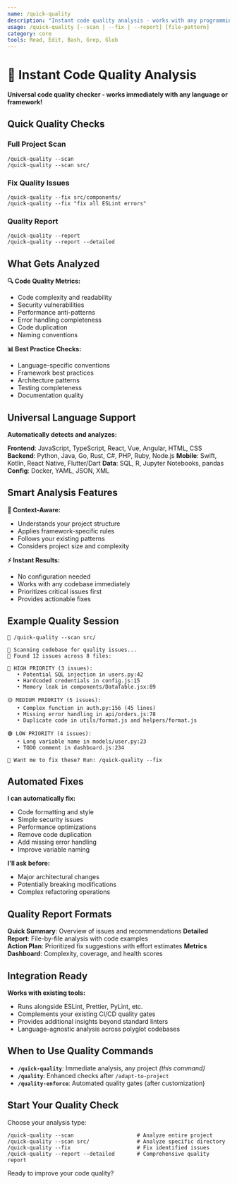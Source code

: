 ```yaml
---
name: /quick-quality
description: "Instant code quality analysis - works with any programming language"
usage: /quick-quality [--scan | --fix | --report] [file-pattern]
category: core
tools: Read, Edit, Bash, Grep, Glob
---
```


# 🎯 Instant Code Quality Analysis

**Universal code quality checker - works immediately with any language or framework!**

## Quick Quality Checks

### Full Project Scan
```
/quick-quality --scan
/quick-quality --scan src/
```

### Fix Quality Issues
```
/quick-quality --fix src/components/
/quick-quality --fix "fix all ESLint errors"
```

### Quality Report
```
/quick-quality --report
/quick-quality --report --detailed
```

## What Gets Analyzed

**🔍 Code Quality Metrics:**
- Code complexity and readability
- Security vulnerabilities
- Performance anti-patterns
- Error handling completeness
- Code duplication
- Naming conventions

**📊 Best Practice Checks:**
- Language-specific conventions
- Framework best practices
- Architecture patterns
- Testing completeness
- Documentation quality

## Universal Language Support

**Automatically detects and analyzes:**

**Frontend**: JavaScript, TypeScript, React, Vue, Angular, HTML, CSS
**Backend**: Python, Java, Go, Rust, C#, PHP, Ruby, Node.js
**Mobile**: Swift, Kotlin, React Native, Flutter/Dart
**Data**: SQL, R, Jupyter Notebooks, pandas
**Config**: Docker, YAML, JSON, XML

## Smart Analysis Features

**🧠 Context-Aware:**
- Understands your project structure
- Applies framework-specific rules
- Follows your existing patterns
- Considers project size and complexity

**⚡ Instant Results:**
- No configuration needed
- Works with any codebase immediately
- Prioritizes critical issues first
- Provides actionable fixes

## Example Quality Session

```
👤 /quick-quality --scan src/

🤖 Scanning codebase for quality issues...
🤖 Found 12 issues across 8 files:

🔴 HIGH PRIORITY (3 issues):
   • Potential SQL injection in users.py:42
   • Hardcoded credentials in config.js:15  
   • Memory leak in components/DataTable.jsx:89

🟡 MEDIUM PRIORITY (5 issues):
   • Complex function in auth.py:156 (45 lines)
   • Missing error handling in api/orders.js:78
   • Duplicate code in utils/format.js and helpers/format.js

🟢 LOW PRIORITY (4 issues):
   • Long variable name in models/user.py:23
   • TODO comment in dashboard.js:234

🤖 Want me to fix these? Run: /quick-quality --fix
```

## Automated Fixes

**I can automatically fix:**
- Code formatting and style
- Simple security issues
- Performance optimizations
- Remove code duplication
- Add missing error handling
- Improve variable naming

**I'll ask before:**
- Major architectural changes
- Potentially breaking modifications
- Complex refactoring operations

## Quality Report Formats

**Quick Summary**: Overview of issues and recommendations
**Detailed Report**: File-by-file analysis with code examples  
**Action Plan**: Prioritized fix suggestions with effort estimates
**Metrics Dashboard**: Complexity, coverage, and health scores

## Integration Ready

**Works with existing tools:**
- Runs alongside ESLint, Prettier, PyLint, etc.
- Complements your existing CI/CD quality gates
- Provides additional insights beyond standard linters
- Language-agnostic analysis across polyglot codebases

## When to Use Quality Commands

- **`/quick-quality`**: Immediate analysis, any project *(this command)*
- **`/quality`**: Enhanced checks after `/adapt-to-project`
- **`/quality-enforce`**: Automated quality gates (after customization)

## Start Your Quality Check

Choose your analysis type:

```
/quick-quality --scan                    # Analyze entire project
/quick-quality --scan src/               # Analyze specific directory
/quick-quality --fix                     # Fix identified issues
/quick-quality --report --detailed       # Comprehensive quality report
```

Ready to improve your code quality?